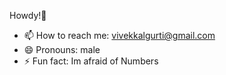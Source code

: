 Howdy!🤖
- 📫 How to reach me: vivekkalgurti@gmail.com
- 😄 Pronouns: male
- ⚡ Fun fact: Im afraid of Numbers
